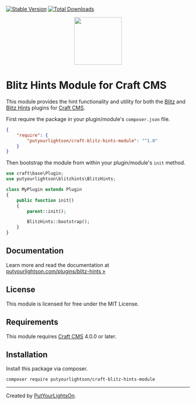 [![Stable Version](https://img.shields.io/packagist/v/putyourlightson/craft-blitz-hints-module?label=stable)]((https://packagist.org/packages/putyourlightson/craft-blitz-hints-module))
[![Total Downloads](https://img.shields.io/packagist/dt/putyourlightson/craft-blitz-hints-module)](https://packagist.org/packages/putyourlightson/craft-blitz-hints-module)

<p align="center"><img width="130" src="https://raw.githubusercontent.com/putyourlightson/craft-blitz-hints-module/develop/src/icon.svg"></p>

# Blitz Hints Module for Craft CMS

This module provides the hint functionality and utility for both the [Blitz](https://github.com/putyourlightson/craft-blitz) and [Blitz Hints](https://github.com/putyourlightson/craft-blitz-hints) plugins for [Craft CMS](https://craftcms.com/).  

First require the package in your plugin/module's `composer.json` file.

```json
{
    "require": {
        "putyourlightson/craft-blitz-hints-module": "^1.0"
    }
}
```

Then bootstrap the module from within your plugin/module's `init` method.

```php
use craft\base\Plugin;
use putyourlightson\blitzhints\BlitzHints;

class MyPlugin extends Plugin
{
    public function init()
    {
        parent::init();

        BlitzHints::bootstrap();
    }
}
```

## Documentation

Learn more and read the documentation at [putyourlightson.com/plugins/blitz-hints »](https://putyourlightson.com/plugins/blitz-hints)

## License

This module is licensed for free under the MIT License.

## Requirements

This module requires [Craft CMS](https://craftcms.com/) 4.0.0 or later.

## Installation

Install this package via composer.

```shell
composer require putyourlightson/craft-blitz-hints-module
```

---

Created by [PutYourLightsOn](https://putyourlightson.com/).

